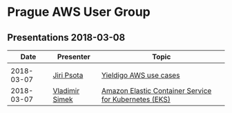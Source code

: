 # Prague AWS User Group

## Presentations 2018-03-08

| Date       | Presenter                                                  | Topic                                                                                               |
|------------|------------------------------------------------------------|-----------------------------------------------------------------------------------------------------|
|            |                                                            |                                                                                                     |
| 2018-03-07 | [Jiri Psota](https://www.linkedin.com/in/jpsota/)      | [Yieldigo AWS use cases](2018-03-07-Jiri_Psota-Yieldigo_AWS_use_cases.pdf) |
| 2018-03-07 | [Vladimir Simek](https://www.linkedin.com/in/vsimek/)      | [Amazon Elastic Container Service for Kubernetes (EKS)](2018-03-07-Vladimir_Simek-Intro_to_EKS.pdf) |
